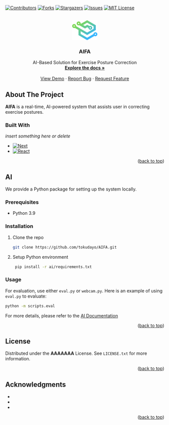 <a name="readme-top"></a>
<!-- PROJECT SHIELDS -->
<!--
*** I'm using markdown "reference style" links for readability.
*** Reference links are enclosed in brackets [ ] instead of parentheses ( ).
*** See the bottom of this document for the declaration of the reference variables
*** for contributors-url, forks-url, etc. This is an optional, concise syntax you may use.
*** https://www.markdownguide.org/basic-syntax/#reference-style-links
-->

[![Contributors][contributors-shield]][contributors-url]
[![Forks][forks-shield]][forks-url]
[![Stargazers][stars-shield]][stars-url]
[![Issues][issues-shield]][issues-url]
[![MIT License][license-shield]][license-url]

<!-- PROJECT LOGO -->
<br />
<div align="center">
  <a href="https://github.com/tokudayo/AIFA">
    <img src="docs/logo.png" alt="Logo" width=80>
  </a>

<h3 align="center">AIFA</h3>
  <p align="center">
    AI-Based Solution for Exercise Posture Correction
    <br />
    <a href="https://github.com/tokudayo/AIFA"><strong>Explore the docs »</strong></a>
    <br />
    <br />
    <a href="https://github.com/tokudayo/AIFA">View Demo</a>
    ·
    <a href="https://github.com/tokudayo/AIFA/issues">Report Bug</a>
    ·
    <a href="https://github.com/tokudayo/AIFA/issues">Request Feature</a>
  </p>
</div>



<!-- ABOUT THE PROJECT -->
## About The Project
**AIFA** is a real-time, AI-powered system that assists user in correcting exercise postures.


<!-- 
`tokudayo`, `AIFA`, `twitter_handle`, `linkedin_username`, `email_client`, `email`, `AIFA`, `project_description` 
-->




### Built With
*insert something here or delete*
* [![Next][Next.js]][Next-url]
* [![React][React.js]][React-url]


<p align="right">(<a href="#readme-top">back to top</a>)</p>



<!-- GETTING STARTED -->
## AI
We provide a Python package for setting up the system locally.

### Prerequisites
* Python 3.9

### Installation
1. Clone the repo
   ```sh
   git clone https://github.com/tokudayo/AIFA.git
   ```
2. Setup Python environment
	 ```sh
	  pip install -r ai/requirements.txt
	```
### Usage
For evaluation, use either ```eval.py``` or ```webcam.py```. Here is an example of using ``eval.py`` to evaluate:
```sh
python -m scripts.eval
```
For more details, please refer to the [AI Documentation](https://example.com)
<p align="right">(<a href="#readme-top">back to top</a>)</p>




<!-- LICENSE -->
## License

Distributed under the **AAAAAAA** License. See `LICENSE.txt` for more information.

<p align="right">(<a href="#readme-top">back to top</a>)</p>







<!-- ACKNOWLEDGMENTS -->
## Acknowledgments

* []()
* []()
* []()

<p align="right">(<a href="#readme-top">back to top</a>)</p>



<!-- MARKDOWN LINKS & IMAGES -->
<!-- https://www.markdownguide.org/basic-syntax/#reference-style-links -->
[contributors-shield]: https://img.shields.io/github/contributors/tokudayo/AIFA.svg?style=for-the-badge
[contributors-url]: https://github.com/tokudayo/AIFA/graphs/contributors
[forks-shield]: https://img.shields.io/github/forks/tokudayo/AIFA.svg?style=for-the-badge
[forks-url]: https://github.com/tokudayo/AIFA/network/members
[stars-shield]: https://img.shields.io/github/stars/tokudayo/AIFA.svg?style=for-the-badge
[stars-url]: https://github.com/tokudayo/AIFA/stargazers
[issues-shield]: https://img.shields.io/github/issues/tokudayo/AIFA.svg?style=for-the-badge
[issues-url]: https://github.com/tokudayo/AIFA/issues
[license-shield]: https://img.shields.io/github/license/tokudayo/AIFA.svg?style=for-the-badge
[license-url]: https://github.com/tokudayo/AIFA/blob/master/LICENSE.txt
[linkedin-shield]: https://img.shields.io/badge/-LinkedIn-black.svg?style=for-the-badge&logo=linkedin&colorB=555
[linkedin-url]: https://linkedin.com/in/linkedin_username
[product-screenshot]: images/screenshot.png
[Next.js]: https://img.shields.io/badge/next.js-000000?style=for-the-badge&logo=nextdotjs&logoColor=white
[Next-url]: https://nextjs.org/
[React.js]: https://img.shields.io/badge/React-20232A?style=for-the-badge&logo=react&logoColor=61DAFB
[React-url]: https://reactjs.org/
[Vue.js]: https://img.shields.io/badge/Vue.js-35495E?style=for-the-badge&logo=vuedotjs&logoColor=4FC08D
[Vue-url]: https://vuejs.org/
[Angular.io]: https://img.shields.io/badge/Angular-DD0031?style=for-the-badge&logo=angular&logoColor=white
[Angular-url]: https://angular.io/
[Svelte.dev]: https://img.shields.io/badge/Svelte-4A4A55?style=for-the-badge&logo=svelte&logoColor=FF3E00
[Svelte-url]: https://svelte.dev/
[Laravel.com]: https://img.shields.io/badge/Laravel-FF2D20?style=for-the-badge&logo=laravel&logoColor=white
[Laravel-url]: https://laravel.com
[Bootstrap.com]: https://img.shields.io/badge/Bootstrap-563D7C?style=for-the-badge&logo=bootstrap&logoColor=white
[Bootstrap-url]: https://getbootstrap.com
[JQuery.com]: https://img.shields.io/badge/jQuery-0769AD?style=for-the-badge&logo=jquery&logoColor=white
[JQuery-url]: https://jquery.com 
